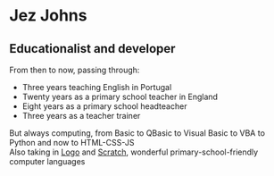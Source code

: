 # Jez Johns
## Educationalist and developer 
From then to now, passing through:    

  - Three years teaching English in Portugal   
  - Twenty years as a primary school teacher in England   
  - Eight years as a primary school headteacher   
  - Three years as a teacher trainer    

But always computing, from Basic to QBasic to Visual Basic to VBA to Python and now to HTML-CSS-JS   
Also taking in [Logo](https://turtleacademy.com/) and [Scratch](https://scratch.mit.edu/), wonderful primary-school-friendly computer languages   

<!--
**jezinho22/jezinho22** is a ✨ _special_ ✨ repository because its `README.md` (this file) appears on your GitHub profile.

Here are some ideas to get you started:

- 🔭 I’m currently working on ...
- 🌱 I’m currently learning ...
- 👯 I’m looking to collaborate on ...
- 🤔 I’m looking for help with ...
- 💬 Ask me about ...
- 📫 How to reach me: ...
- 😄 Pronouns: ...
- ⚡ Fun fact: ...
-->
